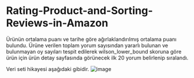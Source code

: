 # Rating-Product-and-Sorting-Reviews-in-Amazon

Ürünün ortalama puanı ve tarihe göre ağırlaklandırılmış ortalama puanı bulundu. Ürüne verilen toplam yorum sayısından yararlı bulunan ve bulunmayan oy sayıları tespit edilerek wilson_lower_bound skoruna göre ürün için ürün detay sayfasında görünecek ilk 20 yorum belirlenip sıralandı.

Veri seti hikayesi aşağıdaki gibidir.
![image](https://user-images.githubusercontent.com/109437711/207909992-dc0301e4-e1c2-450a-b30a-5dd63c06350b.png)
